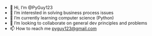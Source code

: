- 👋 Hi, I’m @PyGuy123
- 👀 I’m interested in solving business process issues
- 🌱 I’m currently learning computer science (Python)
- 💞️ I’m looking to collaborate on general dev principles and problems
- 📫 How to reach me pyguy123@gmail.com

<!---
PyGuy123/PyGuy123 is a ✨ special ✨ repository because its `README.md` (this file) appears on your GitHub profile.
You can click the Preview link to take a look at your changes.
--->
